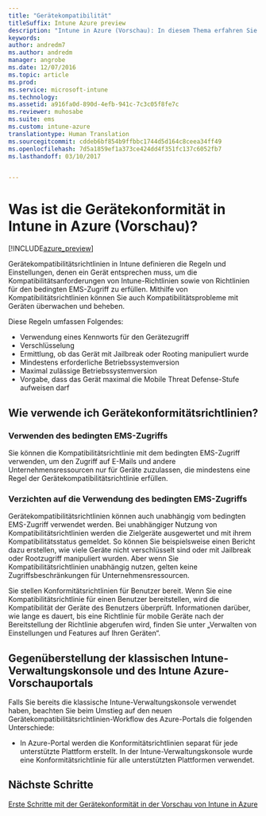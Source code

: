 ```yaml
---
title: "Gerätekompatibilität"
titleSuffix: Intune Azure preview
description: "Intune in Azure (Vorschau): In diesem Thema erfahren Sie etwas über die Gerätekonformität in Microsoft Intune."
keywords: 
author: andredm7
ms.author: andredm
manager: angrobe
ms.date: 12/07/2016
ms.topic: article
ms.prod: 
ms.service: microsoft-intune
ms.technology: 
ms.assetid: a916fa0d-890d-4efb-941c-7c3c05f8fe7c
ms.reviewer: muhosabe
ms.suite: ems
ms.custom: intune-azure
translationtype: Human Translation
ms.sourcegitcommit: cddeb6bf854b9ffbbc1744d5d164c8ceea34ff49
ms.openlocfilehash: 7d5a1859ef1a373ce424dd4f351fc137c6052fb7
ms.lasthandoff: 03/10/2017


---
```


# <a name="what-is-device-compliance-in-intune-azure-preview"></a>Was ist die Gerätekonformität in Intune in Azure (Vorschau)?

[!INCLUDE[azure_preview](../includes/azure_preview.md)]

Gerätekompatibilitätsrichtlinien in Intune definieren die Regeln und Einstellungen, denen ein Gerät entsprechen muss, um die Kompatibilitätsanforderungen von Intune-Richtlinien sowie von Richtlinien für den bedingten EMS-Zugriff zu erfüllen. Mithilfe von Kompatibilitätsrichtlinien können Sie auch Kompatibilitätsprobleme mit Geräten überwachen und beheben. 

Diese Regeln umfassen Folgendes:

- Verwendung eines Kennworts für den Gerätezugriff
- Verschlüsselung
- Ermittlung, ob das Gerät mit Jailbreak oder Rooting manipuliert wurde
- Mindestens erforderliche Betriebssystemversion
- Maximal zulässige Betriebssystemversion
- Vorgabe, dass das Gerät maximal die Mobile Threat Defense-Stufe aufweisen darf

<!---##  Concepts
Following are some terms and concepts that are useful to understanding how to use compliance policies.

### Device compliance requirements
Compliance requirements are essentially rules like requiring a device PIN or encryption that you can specify as required or not required for a compliance policy.

### Actions for noncompliance

You can specify what needs to happen when a device is determined as noncompliant. This can be a sequence of actions during a specific time.
When you specify these actions, Intune will automatically initiate them in the sequence you specify. See the following example of a sequence of
actions for a device that continues to be in the noncompliant status for
a week:

-   When the device is first determined to be non-compliant, an email with noncompliant notification is sent to the user.

-   3 days after initial noncompliance state, a follow up reminder is sent to the user.

-   5 days after initial noncompliance state, a final reminder with a notification that access to company resources will be blocked on the device in 2 days if the compliance issues are not remediated is sent to the user.

-   7 days after initial noncompliance state, access to company resources is blocked. This requires that you have conditional access policy that specifies that access from noncompliant devices should    be blocked for services such as Exchange and SharePoint.

### Grace Period

This is the time between when a device is first determined as
noncompliant to when access to company resources on that device is blocked. This time allows for time that the user has to resolve
compliance issues on the device. You can also use this time to create your action sequences to send notifications to the user before their access is blocked.

Remember that you need to implement conditional access policies in addition to compliance policies in order for access to company resources to be blocked.--->

##  <a name="how-should-i-use-a-device-compliance-policy"></a>Wie verwende ich Gerätekonformitätsrichtlinien?

### <a name="using-ems-conditional-access"></a>Verwenden des bedingten EMS-Zugriffs
Sie können die Kompatibilitätsrichtlinie mit dem bedingten EMS-Zugriff verwenden, um den Zugriff auf E-Mails und andere Unternehmensressourcen nur für Geräte zuzulassen, die mindestens eine Regel der Gerätekompatibilitätsrichtlinie erfüllen.

### <a name="not-using-ems-conditional-access"></a>Verzichten auf die Verwendung des bedingten EMS-Zugriffs
Gerätekompatibilitätsrichtlinien können auch unabhängig vom bedingten EMS-Zugriff verwendet werden.
Bei unabhängiger Nutzung von Kompatibilitätsrichtlinien werden die Zielgeräte ausgewertet und mit ihrem Kompatibilitätsstatus gemeldet. So können Sie beispielsweise einen Bericht dazu erstellen, wie viele Geräte nicht verschlüsselt sind oder mit Jailbreak oder Rootzugriff manipuliert wurden. Aber wenn Sie Kompatibilitätsrichtlinien unabhängig nutzen, gelten keine Zugriffsbeschränkungen für Unternehmensressourcen.

Sie stellen Konformitätsrichtlinien für Benutzer bereit. Wenn Sie eine Kompatibilitätsrichtlinie für einen Benutzer bereitstellen, wird die Kompatibilität der Geräte des Benutzers überprüft. Informationen darüber, wie lange es dauert, bis eine Richtlinie für mobile Geräte nach der Bereitstellung der Richtlinie abgerufen wird, finden Sie unter „Verwalten von Einstellungen und Features auf Ihren Geräten“.

##  <a name="intune-classic-admin-console-vs-intune-azure-preview-portal"></a>Gegenüberstellung der klassischen Intune-Verwaltungskonsole und des Intune Azure-Vorschauportals

Falls Sie bereits die klassische Intune-Verwaltungskonsole verwendet haben, beachten Sie beim Umstieg auf den neuen Gerätekompatibilitätsrichtlinien-Workflow des Azure-Portals die folgenden Unterschiede:

-   In Azure-Portal werden die Konformitätsrichtlinien separat für jede unterstützte Plattform erstellt. In der Intune-Verwaltungskonsole wurde eine Konformitätsrichtlinie für alle unterstützten Plattformen verwendet.

<!--- -   In the Azure portal, you have the ability to specify actions and notifications that are intiated when a device is determined to be noncompliant. This ability does not exist in the Intune admin console.

-   In the Azure portal, you can set a grace period to allow time for the end-user to get their device back to compliance status before they completely lose the ability to get company data on their device. This is not available in the Intune admin console.--->

##  <a name="next-steps"></a>Nächste Schritte

[Erste Schritte mit der Gerätekonformität in der Vorschau von Intune in Azure](get-started-with-device-compliance.md)


<!---### See also

Conditional access--->


